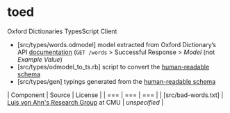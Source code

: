 # toed

Oxford Dictionaries TypesScript Client

- [src/types/words.odmodel] model extracted from Oxford Dictionary’s API [documentation](https://developer.oxforddictionaries.com/documentation#/words) (`GET /words` > Successful Response > _Model_ (not _Example Value_)
- [src/types/odmodel_to_ts.rb] script to convert the [human-readable schema](src/types/words.odmodel)
- [src/types/gen] typings generated from the [human-readable schema](src/types/words.odmodel)

| Component | Source | License |
| === | === | === |
| [src/bad-words.txt] | [Luis von Ahn's Research Group](https://www.cs.cmu.edu/~biglou/resources/) at CMU | _unspecified_ |
